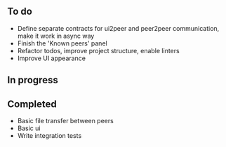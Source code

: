 ## To do
- Define separate contracts for ui2peer and peer2peer communication, make it work in async way
- Finish the 'Known peers' panel
- Refactor todos, improve project structure, enable linters
- Improve UI appearance

## In progress

## Completed
- Basic file transfer between peers
- Basic ui
- Write integration tests
